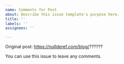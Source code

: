 ```yaml
---
name: Comments for Post
about: Describe this issue template's purpose here.
title: ''
labels: ''
assignees: ''

---
```


Original post: https://nullderef.com/blog/??????

You can use this issue to leave any comments.
